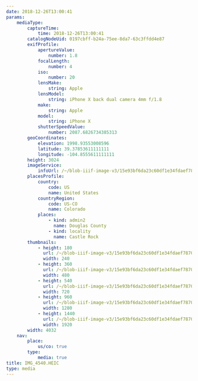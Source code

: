 ```yaml
---
date: 2018-12-26T13:00:41
params:
    mediaType:
        captureTime:
            time: 2018-12-26T13:00:41
        catalogNodeUid: 0197cbff-b24a-75ee-8da7-63c3ffdd4e87
        exifProfile:
            apertureValue:
                number: 1.8
            focalLength:
                number: 4
            iso:
                number: 20
            lensMake:
                string: Apple
            lensModel:
                string: iPhone X back dual camera 4mm f/1.8
            make:
                string: Apple
            model:
                string: iPhone X
            shutterSpeedValue:
                number: 2087.6826734385313
        geoCoordinates:
            elevation: 1998.93553008596
            latitude: 39.37853611111111
            longitude: -104.8555611111111
        height: 3024
        imageService:
            infoUrl: /~/blob-iiif-image-v3/15e93bf6da23c60df1e34fdaef7870e4bdadb9e485642895c067a515930e07be/info.json
        placesProfile:
            country:
                code: US
                name: United States
            countryRegion:
                code: US-CO
                name: Colorado
            places:
                - kind: admin2
                  name: Douglas County
                - kind: locality
                  name: Castle Rock
        thumbnails:
            - height: 180
              url: /~/blob-iiif-image-v3/15e93bf6da23c60df1e34fdaef7870e4bdadb9e485642895c067a515930e07be/full/240%2C180/0/default.jpg
              width: 240
            - height: 360
              url: /~/blob-iiif-image-v3/15e93bf6da23c60df1e34fdaef7870e4bdadb9e485642895c067a515930e07be/full/480%2C360/0/default.jpg
              width: 480
            - height: 540
              url: /~/blob-iiif-image-v3/15e93bf6da23c60df1e34fdaef7870e4bdadb9e485642895c067a515930e07be/full/720%2C540/0/default.jpg
              width: 720
            - height: 960
              url: /~/blob-iiif-image-v3/15e93bf6da23c60df1e34fdaef7870e4bdadb9e485642895c067a515930e07be/full/1280%2C960/0/default.jpg
              width: 1280
            - height: 1440
              url: /~/blob-iiif-image-v3/15e93bf6da23c60df1e34fdaef7870e4bdadb9e485642895c067a515930e07be/full/1920%2C1440/0/default.jpg
              width: 1920
        width: 4032
    nav:
        place:
            us/co: true
        type:
            media: true
title: IMG_4540.HEIC
type: media
---
```

